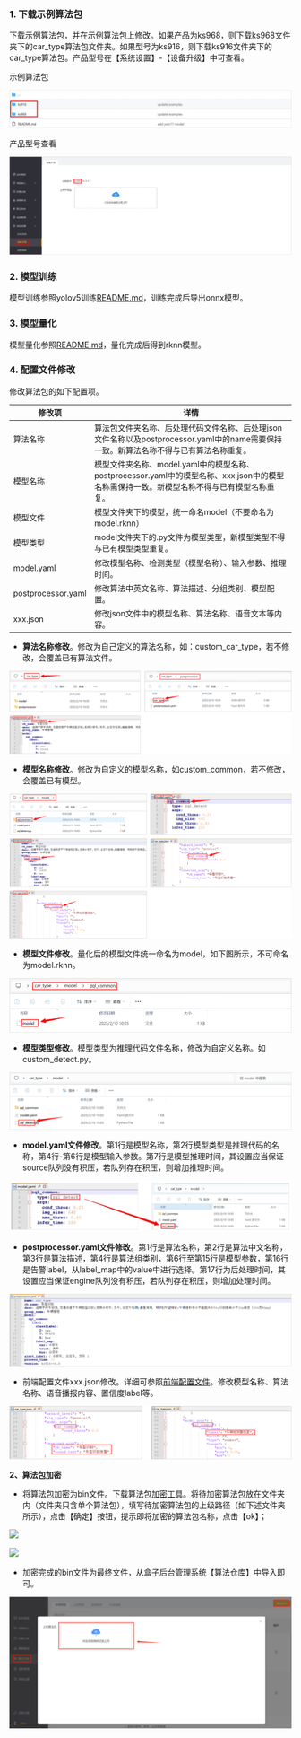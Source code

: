 ### 1. 下载示例算法包

下载示例算法包，并在示例算法包上修改。如果产品为ks968，则下载ks968文件夹下的car_type算法包文件夹。如果型号为ks916，则下载ks916文件夹下的car_type算法包。产品型号在【系统设置】-【设备升级】中可查看。

示例算法包

![quick_start_1.png](../../../docs/assets/quick_start_1.png)

产品型号查看

![quick_start_2.png](../../../docs/assets/quick_start_2.png)

### 2. 模型训练

模型训练参照yolov5训练[README.md](../../../train/detection/yolov5/README.md)，训练完成后导出onnx模型。

### 3. 模型量化

模型量化参照[README.md](../../../quantization/rockchip/README.md)，量化完成后得到rknn模型。

### 4. 配置文件修改

修改算法包的如下配置项。

| 修改项             | 详情                                                         |
| ------------------ | ------------------------------------------------------------ |
| 算法名称           | 算法包文件夹名称、后处理代码文件名称、后处理json文件名称以及postprocessor.yaml中的name需要保持一致。新算法名称不得与已有算法名称重复。 |
| 模型名称           | 模型文件夹名称、model.yaml中的模型名称、postprocessor.yaml中的模型名称、xxx.json中的模型名称需保持一致。新模型名称不得与已有模型名称重复。 |
| 模型文件           | 模型文件夹下的模型，统一命名model（不要命名为model.rknn）    |
| 模型类型           | model文件夹下的.py文件为模型类型，新模型类型不得与已有模型类型重复。 |
| model.yaml         | 修改模型名称、检测类型（模型名称）、输入参数、推理时间。     |
| postprocessor.yaml | 修改算法中英文名称、算法描述、分组类别、模型配置。           |
| xxx.json           | 修改json文件中的模型名称、算法名称、语音文本等内容。         |

- **算法名称修改**。修改为自己定义的算法名称，如：custom_car_type，若不修改，会覆盖已有算法文件。

![](../../../docs/assets/algname_car.png)

- **模型名称修改**。修改为自定义的模型名称，如custom_common，若不修改，会覆盖已有模型。

![](../../../docs/assets/modelname_car.png)

- **模型文件修改**。量化后的模型文件统一命名为model，如下图所示，不可命名为model.rknn。

<img src="../../../docs/assets/model_car.png" style="zoom:150%;" />

- **模型类型修改**。模型类型为推理代码文件名称，修改为自定义名称。如custom_detect.py。

![](../../../docs/assets/model_type_car.png)

- **model.yaml文件修改**。第1行是模型名称，第2行模型类型是推理代码的名称，第4行-第6行是模型输入参数。第7行是模型推理时间，其设置应当保证source队列没有积压，若队列存在积压，则增加推理时间。

![](../../../docs/assets/model_yaml_car.png)

- **postprocessor.yaml文件修改**。第1行是算法名称，第2行是算法中文名称，第3行是算法描述，第4行是算法组类别，第6行至第15行是模型参数，第16行是告警label，从label_map中的value中进行选择。第17行为后处理时间，其设置应当保证engine队列没有积压，若队列存在积压，则增加处理时间。

![](../../../docs/assets/postprocessor_yaml_car.png)

- 前端配置文件xxx.json修改。详细可参照[前端配置文件](../../JSON.md)。修改模型名称、算法名称、语音播报内容、置信度label等。

![](../../../docs/assets/alg_json_car.png)

**2、算法包加密**

- 将算法包加密为bin文件。下载算法包[加密工具](https://pan.baidu.com/s/173r6sLMh77n3JrKkLnSpYg?pwd=0000)。将待加密算法包放在文件夹内（文件夹只含单个算法包），填写待加密算法包的上级路径（如下述文件夹所示），点击【确定】按钮，提示即将加密的算法包名称，点击【ok】；

![](../../../docs/assets/encryption_1.png)

![](../../../docs/assets/encryption_2.png)

- 加密完成的bin文件为最终文件，从盒子后台管理系统【算法仓库】中导入即可。

![](../../../docs/assets/quick_start_3.png)

